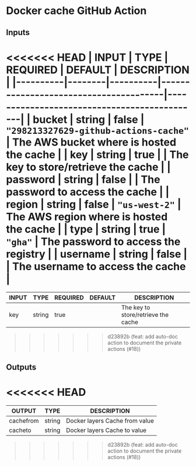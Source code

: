 # Docker cache GitHub Action

## Inputs

<!-- AUTO-DOC-INPUT:START - Do not remove or modify this section -->

<<<<<<< HEAD
|  INPUT   |  TYPE  | REQUIRED |                DEFAULT                |                 DESCRIPTION                 |
|----------|--------|----------|---------------------------------------|---------------------------------------------|
|  bucket  | string |  false   | `"298213327629-github-actions-cache"` | The AWS bucket where is hosted<br>the cache |
|   key    | string |   true   |                                       |     The key to store/retrieve the cache     |
| password | string |  false   |                                       |      The password to access the cache       |
|  region  | string |  false   |             `"us-west-2"`             | The AWS region where is hosted<br>the cache |
|   type   | string |   true   |                `"gha"`                |     The password to access the registry     |
| username | string |  false   |                                       |      The username to access the cache       |
=======
| INPUT |  TYPE  | REQUIRED | DEFAULT |             DESCRIPTION             |
|-------|--------|----------|---------|-------------------------------------|
|  key  | string |   true   |         | The key to store/retrieve the cache |
>>>>>>> d23892b (feat: add auto-doc action to document the private actions (#18))

<!-- AUTO-DOC-INPUT:END -->

## Outputs
<<<<<<< HEAD
=======

<!-- AUTO-DOC-OUTPUT:START - Do not remove or modify this section -->

|  OUTPUT   |  TYPE  |          DESCRIPTION           |
|-----------|--------|--------------------------------|
| cachefrom | string | Docker layers Cache from value |
|  cacheto  | string |  Docker layers Cache to value  |

<!-- AUTO-DOC-OUTPUT:END -->
>>>>>>> d23892b (feat: add auto-doc action to document the private actions (#18))
